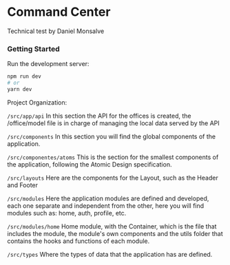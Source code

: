 # Command Center
Technical test by Daniel Monsalve

### Getting Started

Run the development server:

```bash
npm run dev
# or
yarn dev
```

Project Organization:

`/src/app/api` In this section the API for the offices is created, the /office/model file is in charge of managing the local data served by the API

`/src/components` In this section you will find the global components of the application.

`/src/componentes/atoms` This is the section for the smallest components of the application, following the Atomic Design specification.

`/src/layouts` Here are the components for the Layout, such as the Header and Footer

`/src/modules` Here the application modules are defined and developed, each one separate and independent from the other, here you will find modules such as: home, auth, profile, etc.

`/src/modules/home` Home module, with the Container, which is the file that includes the module, the module's own components and the utils folder that contains the hooks and functions of each module.

`/src/types` Where the types of data that the application has are defined.